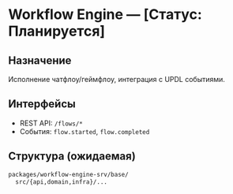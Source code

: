 # Workflow Engine — [Статус: Планируется]

## Назначение

Исполнение чатфлоу/геймфлоу, интеграция с UPDL событиями.

## Интерфейсы

-   REST API: `/flows/*`
-   События: `flow.started`, `flow.completed`

## Структура (ожидаемая)

```txt
packages/workflow-engine-srv/base/
  src/{api,domain,infra}/...
```
